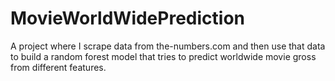 # MovieWorldWidePrediction
A project where I scrape data from the-numbers.com and then use that data to build a random forest model that tries to predict worldwide movie gross from different features.
